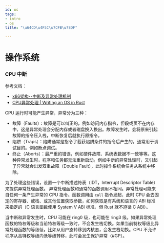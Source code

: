 ```yaml
---
id: os
tags:
- intro
- os
title: "\u64CD\u4F5C\u7CFB\u7EDF"

---
```



# 操作系统


### CPU 中断
参考文档：

- [x86架构--中断及异常处理机制](https://zhuanlan.zhihu.com/p/647938553)
- [CPU异常处理 | Writing an OS in Rust](https://os.phil-opp.com/zh-CN/cpu-exceptions/)

CPU 运行时可能产生异常，异常分为三种：

- 故障（Faults）：故障是可以纠正的。例如访问内存指令，但段或页不在内存中，这是异常处理会分配内存或者磁盘换入换出。故障发生时，会将原来引起故障的指令压入栈，中断恢复后就执行原指令。
- 陷阱（Traps）：陷阱通常是指令了截获陷阱条件的指令后产生的。通常用于调试目的。例如断点调试。
- 终止（Aborts）：最严重的错误，例如硬件故障、系统表数据不一致等等。这种异常发生时，程序和任务都无法重新启动。例如中断的异常处理时，又引起了异常就会出发双重故障（Double Fault），此时操作系统会任务从系统中移除。

为了处理这些错误，设置一个中断描述符表（IDT，Interrupt Descriptor Table ）来提供异常处理函数。
异常处理函数和通常的函数调用不相同。异常处理可能来自任何一条产生异常的 CPU 指令。函数调用由 `call` 指令发起，此时 CPU 会去固定的寄存器、或栈、或其他位置获取参数，如何获取是有系统和语言的 ABI 标准来指定的（C 语言函数使用 System V ABI 标准，但 Rust 就不遵循 C ABI）。

当中断和异常发生时，CPU 可能在 ring0 级，也可能在 ring3 级。如果异常处理函数的特权等级和当前特权等级一致时，不会发生栈切换。如果当前特权等级比异常处理函数的等级低，比如从用户态转移到内核态，会发生栈切换。CPU 不允许程序从高特权等级向低等级转移，此时会发生保护异常（#GP）。
